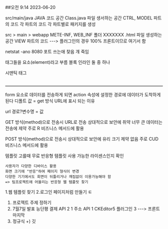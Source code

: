 ##오전 9:14 2023-06-20

src/main/java
	JAVA 코드 공간
	Class.java 파일 생서하는 공간
	CTRL, MODEL 파트의 코드
		각 파트의 코드
		각 파트별로 패키지를 생성

src > main > webapp
	METE-INF, WEB_INF 폴더 XXXXXXX
	.html 파일 생성하는 공간
	VIEW 파트의 코드
	---> 플러그인의 경우 100% 프론트이므로 여기서 함


netstat -ano
8080 포트 쓰는애 찾음
걔 죽임

태그들을 요소(element)라고 부름
	블록
	인라인
	둘 중 하나

시맨틱 태그


<form action=""></form> <!-- 필수 속성 -->

<table></table>
<table border="1"></table> <!-- 옵션 속성 -->

form 요소로 데이터를 전송하게 되면 
	action 속성에 설정한 경로에
	데이터가 도착하게 된다
	디폴트 값 = get 방식
	URL에 표시 되는 이유

url
	경로?변수명 = 값

GET 방식(method)으로 전송시 URL로 전송
	상대적으로 보안에 취약
	너무 큰 데이터는 전송에 제약
	주로 R 비즈니스 메서드에 활용

POST 방식(method)으로 전송시 
	상대적으로 보안에 유리
	크기 제약 없음
	주로 CUD 비즈니스 메서드에 활용


템플릿 고를때
	무료 반응형 템플릿
	사용 가능한 라이센스인지 확인

	사용자가 다양한 디바이스 활용
	화면 크기에 "반응"하여 페이지 형식이 변경
	다양한 기기에서도 회면이 뒤틀리거나 깨짐없이 이용가능해야 함
	=> 팀프로젝트에 어울리는 반응형 웹 템플릿 찾기

1.웹 템플릿 찾기
2.로그인 페이지처럼 만들기
ㅌ














1. 프로젝트 주제 정하기
2. 7월7일 발표 능단평
   결제 API 2 1
   주소 API 1
   CKEditor5 플러그인 3 ---> 프론트 마지막
3. 정규식
+) 깃

















